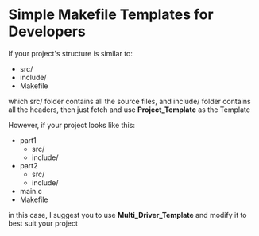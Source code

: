 # Simple Makefile Templates for Developers

If your project's structure is similar to:

- src/
- include/
- Makefile

which src/ folder contains all the source files, and include/ folder contains all the headers, then just fetch and use **Project_Template** as the Template

However, if your project looks like this:

- part1
    - src/
    - include/
- part2
    - src/
    - include/
- main.c
- Makefile

in this case, I suggest you to use **Multi_Driver_Template** and modify it to best suit your project